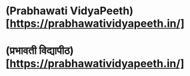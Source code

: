 # (Prabhawati VidyaPeeth)[https://prabhawatividyapeeth.in/]

# (प्रभावती विद्यापीठ)[https://prabhawatividyapeeth.in/]

